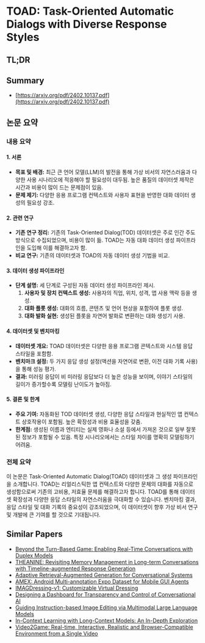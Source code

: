 # TOAD: Task-Oriented Automatic Dialogs with Diverse Response Styles
## TL;DR
## Summary
- [https://arxiv.org/pdf/2402.10137.pdf](https://arxiv.org/pdf/2402.10137.pdf)

## 논문 요약

### 내용 요약

#### 1. 서론
- **목표 및 배경:** 최근 큰 언어 모델(LLM)의 발전을 통해 가상 비서의 자연스러움과 다양한 사용 시나리오에 적응해야 할 필요성이 대두됨. 높은 품질의 데이터셋 제작은 시간과 비용이 많이 드는 문제점이 있음.
- **문제 제기:** 다양한 응용 프로그램 컨텍스트와 사용자 표현을 반영한 대화 데이터 생성의 필요성 강조.

#### 2. 관련 연구
- **기존 연구 정리:** 기존의 Task-Oriented Dialog(TOD) 데이터셋은 주로 인간 주도 방식으로 수집되었으며, 비용이 많이 듦. TOAD는 자동 대화 데이터 생성 파이프라인을 도입해 이를 해결하고자 함.
- **비교 연구:** 기존의 데이터셋과 TOAD의 자동 데이터 생성 기법을 비교.

#### 3. 데이터 생성 파이프라인
- **단계 설명:** 세 단계로 구성된 자동 데이터 생성 파이프라인 제시.
  1. **사용자 및 장치 컨텍스트 생성:** 사용자의 직업, 위치, 성격, 앱 사용 맥락 등을 생성.
  2. **대화 플롯 생성:** 대화의 흐름, 콘텐츠 및 언어 현상을 포함하여 플롯 생성.
  3. **대화 발화 실현:** 생성된 플롯을 자연어 발화로 변환하는 대화 생성기 사용.

#### 4. 데이터셋 및 벤치마킹
- **데이터셋 개요:** TOAD 데이터셋은 다양한 응용 프로그램 콘텍스트와 시스템 응답 스타일을 포함함.
- **벤치마크 설정:** 두 가지 응답 생성 설정(액션을 자연어로 변환, 이전 대화 기록 사용)을 통해 성능 평가.
- **결과:** 미러링 응답이 비 미러링 응답보다 더 높은 성능을 보이며, 이야기 스타일의 길이가 증가할수록 모델링 난이도가 높아짐.

#### 5. 결론 및 한계
- **주요 기여:** 자동화된 TOD 데이터셋 생성, 다양한 응답 스타일과 현실적인 앱 컨텍스트 상호작용이 포함됨. 높은 확장성과 비용 효율성을 갖춤.
- **한계점:** 생성된 이름과 엔티티는 실제 영화나 소설 등에서 가져온 것으로 일부 잘못된 정보가 포함될 수 있음. 특정 시나리오에서는 스타일 차이를 명확히 모델링하기 어려움.

### 전체 요약
이 논문은 Task-Oriented Automatic Dialog(TOAD) 데이터셋과 그 생성 파이프라인을 소개합니다. TOAD는 리얼리스틱한 앱 컨텍스트와 다양한 문체의 대화를 자동으로 생성함으로써 기존의 고비용, 저효율 문제를 해결하고자 합니다. TOAD를 통해 데이터셋 확장성과 다양한 응답 스타일의 자연스러움을 극대화할 수 있습니다. 벤치마킹 결과, 응답 스타일 및 대화 기록의 중요성이 강조되었으며, 이 데이터셋이 향후 가상 비서 연구 및 개발에 큰 기여를 할 것으로 기대됩니다.

## Similar Papers
- [Beyond the Turn-Based Game: Enabling Real-Time Conversations with Duplex Models](2406.15718.md)
- [THEANINE: Revisiting Memory Management in Long-term Conversations with Timeline-augmented Response Generation](2406.10996.md)
- [Adaptive Retrieval-Augmented Generation for Conversational Systems](2407.21712.md)
- [AMEX: Android Multi-annotation Expo Dataset for Mobile GUI Agents](2407.17490.md)
- [IMAGDressing-v1: Customizable Virtual Dressing](2407.12705.md)
- [Designing a Dashboard for Transparency and Control of Conversational AI](2406.07882.md)
- [Guiding Instruction-based Image Editing via Multimodal Large Language Models](2309.17102.md)
- [In-Context Learning with Long-Context Models: An In-Depth Exploration](2405.00200.md)
- [Video2Game: Real-time, Interactive, Realistic and Browser-Compatible Environment from a Single Video](2404.09833.md)
